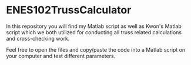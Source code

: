 # ENES102TrussCalculator

In this repository you will find my Matlab script as well as Kwon's Matlab script which we both utilized for conducting all truss related calculations and cross-checking work.

Feel free to open the files and copy/paste the code into a Matlab script on your computer and test different parameters.
